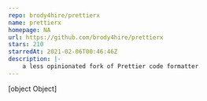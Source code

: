 ```yaml
---
repo: brody4hire/prettierx
name: prettierx
homepage: NA
url: https://github.com/brody4hire/prettierx
stars: 210
starredAt: 2021-02-06T00:46:46Z
description: |-
    a less opinionated fork of Prettier code formatter
---
```


[object Object]
